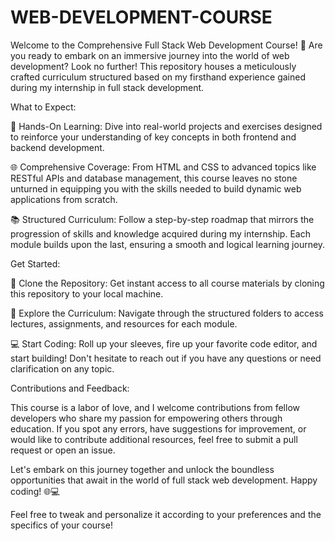 # WEB-DEVELOPMENT-COURSE
Welcome to the Comprehensive Full Stack Web Development Course! 🚀  Are you ready to embark on an immersive journey into the world of web development? Look no further! This repository houses a meticulously crafted curriculum structured based on my firsthand experience gained during my internship in full stack development. 

What to Expect:

🔧 Hands-On Learning: Dive into real-world projects and exercises designed to reinforce your understanding of key concepts in both frontend and backend development.

🌐 Comprehensive Coverage: From HTML and CSS to advanced topics like RESTful APIs and database management, this course leaves no stone unturned in equipping you with the skills needed to build dynamic web applications from scratch.

📚 Structured Curriculum: Follow a step-by-step roadmap that mirrors the progression of skills and knowledge acquired during my internship. Each module builds upon the last, ensuring a smooth and logical learning journey.

Get Started:

📖 Clone the Repository: Get instant access to all course materials by cloning this repository to your local machine.

🚀 Explore the Curriculum: Navigate through the structured folders to access lectures, assignments, and resources for each module.

💻 Start Coding: Roll up your sleeves, fire up your favorite code editor, and start building! Don't hesitate to reach out if you have any questions or need clarification on any topic.

Contributions and Feedback:

This course is a labor of love, and I welcome contributions from fellow developers who share my passion for empowering others through education. If you spot any errors, have suggestions for improvement, or would like to contribute additional resources, feel free to submit a pull request or open an issue.

Let's embark on this journey together and unlock the boundless opportunities that await in the world of full stack web development. Happy coding! 🌐💻

Feel free to tweak and personalize it according to your preferences and the specifics of your course!
